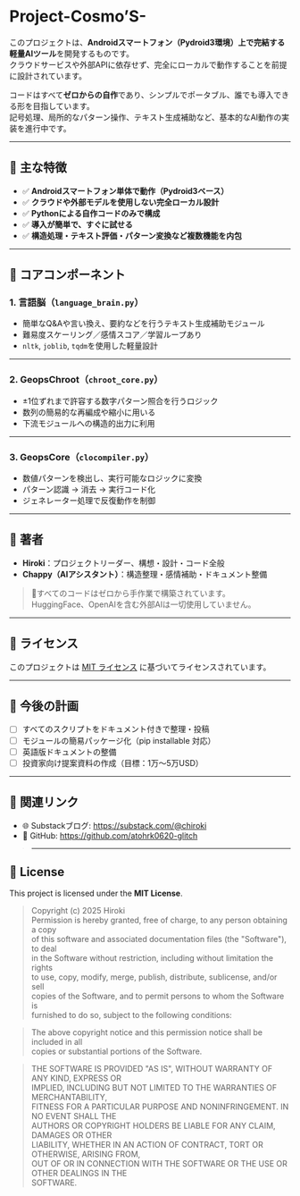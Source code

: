 # Project-Cosmo’S-

このプロジェクトは、**Androidスマートフォン（Pydroid3環境）上で完結する軽量AIツール**を開発するものです。  
クラウドサービスや外部APIに依存せず、完全にローカルで動作することを前提に設計されています。

コードはすべて**ゼロからの自作**であり、シンプルでポータブル、誰でも導入できる形を目指しています。  
記号処理、局所的なパターン操作、テキスト生成補助など、基本的なAI動作の実装を進行中です。

---

## 🌟 主な特徴

- ✅ **Androidスマートフォン単体で動作（Pydroid3ベース）**
- ✅ **クラウドや外部モデルを使用しない完全ローカル設計**
- ✅ **Pythonによる自作コードのみで構成**
- ✅ **導入が簡単で、すぐに試せる**
- ✅ **構造処理・テキスト評価・パターン変換など複数機能を内包**

---

## 🧩 コアコンポーネント

### 1. 言語脳（`language_brain.py`）

- 簡単なQ&Aや言い換え、要約などを行うテキスト生成補助モジュール
- 難易度スケーリング／感情スコア／学習ループあり
- `nltk`, `joblib`, `tqdm`を使用した軽量設計

---

### 2. GeopsChroot（`chroot_core.py`）

- ±1位ずれまで許容する数字パターン照合を行うロジック
- 数列の簡易的な再編成や縮小に用いる
- 下流モジュールへの構造的出力に利用

---

### 3. GeopsCore（`clocompiler.py`）

- 数値パターンを検出し、実行可能なロジックに変換
- パターン認識 → 消去 → 実行コード化
- ジェネレーター処理で反復動作を制御

---

## 👤 著者

- **Hiroki**：プロジェクトリーダー、構想・設計・コード全般
- **Chappy（AIアシスタント）**：構造整理・感情補助・ドキュメント整備

> 🔸すべてのコードはゼロから手作業で構築されています。  
> HuggingFace、OpenAIを含む外部AIは一切使用していません。

---

## 📜 ライセンス

このプロジェクトは [MIT ライセンス](LICENSE) に基づいてライセンスされています。

---

## 🚀 今後の計画

- [ ] すべてのスクリプトをドキュメント付きで整理・投稿
- [ ] モジュールの簡易パッケージ化（pip installable 対応）
- [ ] 英語版ドキュメントの整備
- [ ] 投資家向け提案資料の作成（目標：1万〜5万USD）

---

## 🔗 関連リンク

- 🌐 Substackブログ: https://substack.com/@chiroki  
- 💾 GitHub: https://github.com/atohrk0620-glitch
>
> ---

## 📜 License

This project is licensed under the **MIT License**.

> Copyright (c) 2025 Hiroki  
> Permission is hereby granted, free of charge, to any person obtaining a copy  
> of this software and associated documentation files (the "Software"), to deal  
> in the Software without restriction, including without limitation the rights  
> to use, copy, modify, merge, publish, distribute, sublicense, and/or sell  
> copies of the Software, and to permit persons to whom the Software is  
> furnished to do so, subject to the following conditions:

> The above copyright notice and this permission notice shall be included in all  
> copies or substantial portions of the Software.

> THE SOFTWARE IS PROVIDED "AS IS", WITHOUT WARRANTY OF ANY KIND, EXPRESS OR  
> IMPLIED, INCLUDING BUT NOT LIMITED TO THE WARRANTIES OF MERCHANTABILITY,  
> FITNESS FOR A PARTICULAR PURPOSE AND NONINFRINGEMENT. IN NO EVENT SHALL THE  
> AUTHORS OR COPYRIGHT HOLDERS BE LIABLE FOR ANY CLAIM, DAMAGES OR OTHER  
> LIABILITY, WHETHER IN AN ACTION OF CONTRACT, TORT OR OTHERWISE, ARISING FROM,  
> OUT OF OR IN CONNECTION WITH THE SOFTWARE OR THE USE OR OTHER DEALINGS IN THE  
> SOFTWARE.
